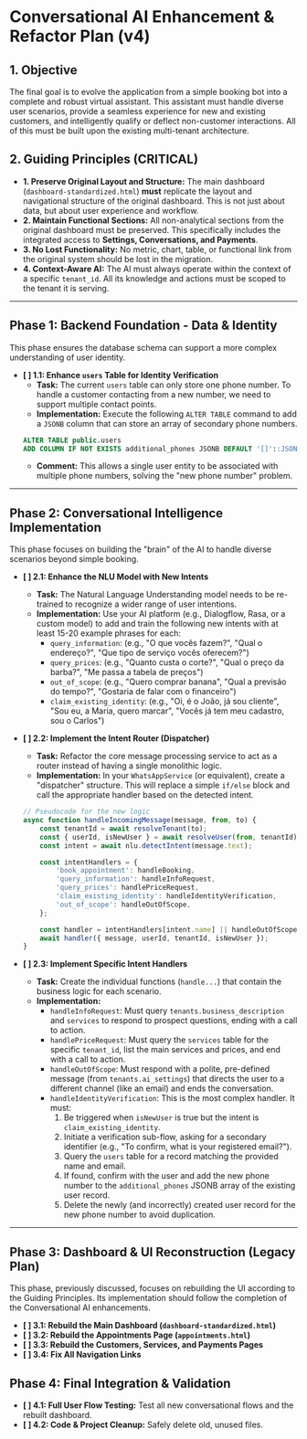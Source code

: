 # Conversational AI Enhancement & Refactor Plan (v4)

## 1. Objective

The final goal is to evolve the application from a simple booking bot into a complete and robust virtual assistant. This assistant must handle diverse user scenarios, provide a seamless experience for new and existing customers, and intelligently qualify or deflect non-customer interactions. All of this must be built upon the existing multi-tenant architecture.

## 2. Guiding Principles (CRITICAL)

*   **1. Preserve Original Layout and Structure:** The main dashboard (`dashboard-standardized.html`) **must** replicate the layout and navigational structure of the original dashboard. This is not just about data, but about user experience and workflow.
*   **2. Maintain Functional Sections:** All non-analytical sections from the original dashboard must be preserved. This specifically includes the integrated access to **Settings, Conversations, and Payments**.
*   **3. No Lost Functionality:** No metric, chart, table, or functional link from the original system should be lost in the migration.
*   **4. Context-Aware AI:** The AI must always operate within the context of a specific `tenant_id`. All its knowledge and actions must be scoped to the tenant it is serving.

---

## Phase 1: Backend Foundation - Data & Identity

This phase ensures the database schema can support a more complex understanding of user identity.

*   **[ ] 1.1: Enhance `users` Table for Identity Verification**
    *   **Task:** The current `users` table can only store one phone number. To handle a customer contacting from a new number, we need to support multiple contact points.
    *   **Implementation:** Execute the following `ALTER TABLE` command to add a `JSONB` column that can store an array of secondary phone numbers.
    ```sql
    ALTER TABLE public.users
    ADD COLUMN IF NOT EXISTS additional_phones JSONB DEFAULT '[]'::JSONB;
    ```
    *   **Comment:** This allows a single user entity to be associated with multiple phone numbers, solving the "new phone number" problem.

---

## Phase 2: Conversational Intelligence Implementation

This phase focuses on building the "brain" of the AI to handle diverse scenarios beyond simple booking.

*   **[ ] 2.1: Enhance the NLU Model with New Intents**
    *   **Task:** The Natural Language Understanding model needs to be re-trained to recognize a wider range of user intentions.
    *   **Implementation:** Use your AI platform (e.g., Dialogflow, Rasa, or a custom model) to add and train the following new intents with at least 15-20 example phrases for each:
        *   `query_information`: (e.g., "O que vocês fazem?", "Qual o endereço?", "Que tipo de serviço vocês oferecem?")
        *   `query_prices`: (e.g., "Quanto custa o corte?", "Qual o preço da barba?", "Me passa a tabela de preços")
        *   `out_of_scope`: (e.g., "Quero comprar banana", "Qual a previsão do tempo?", "Gostaria de falar com o financeiro")
        *   `claim_existing_identity`: (e.g., "Oi, é o João, já sou cliente", "Sou eu, a Maria, quero marcar", "Vocês já tem meu cadastro, sou o Carlos")

*   **[ ] 2.2: Implement the Intent Router (Dispatcher)**
    *   **Task:** Refactor the core message processing service to act as a router instead of having a single monolithic logic.
    *   **Implementation:** In your `WhatsAppService` (or equivalent), create a "dispatcher" structure. This will replace a simple `if/else` block and call the appropriate handler based on the detected intent.
    ```javascript
    // Pseudocode for the new logic
    async function handleIncomingMessage(message, from, to) {
        const tenantId = await resolveTenant(to);
        const { userId, isNewUser } = await resolveUser(from, tenantId);
        const intent = await nlu.detectIntent(message.text);

        const intentHandlers = {
            'book_appointment': handleBooking,
            'query_information': handleInfoRequest,
            'query_prices': handlePriceRequest,
            'claim_existing_identity': handleIdentityVerification,
            'out_of_scope': handleOutOfScope,
        };

        const handler = intentHandlers[intent.name] || handleOutOfScope;
        await handler({ message, userId, tenantId, isNewUser });
    }
    ```

*   **[ ] 2.3: Implement Specific Intent Handlers**
    *   **Task:** Create the individual functions (`handle...`) that contain the business logic for each scenario.
    *   **Implementation:**
        *   `handleInfoRequest`: Must query `tenants.business_description` and `services` to respond to prospect questions, ending with a call to action.
        *   `handlePriceRequest`: Must query the `services` table for the specific `tenant_id`, list the main services and prices, and end with a call to action.
        *   `handleOutOfScope`: Must respond with a polite, pre-defined message (from `tenants.ai_settings`) that directs the user to a different channel (like an email) and ends the conversation.
        *   `handleIdentityVerification`: This is the most complex handler. It must:
            1.  Be triggered when `isNewUser` is true but the intent is `claim_existing_identity`.
            2.  Initiate a verification sub-flow, asking for a secondary identifier (e.g., "To confirm, what is your registered email?").
            3.  Query the `users` table for a record matching the provided name and email.
            4.  If found, confirm with the user and add the new phone number to the `additional_phones` JSONB array of the existing user record.
            5.  Delete the newly (and incorrectly) created user record for the new phone number to avoid duplication.

---

## Phase 3: Dashboard & UI Reconstruction (Legacy Plan)

This phase, previously discussed, focuses on rebuilding the UI according to the Guiding Principles. Its implementation should follow the completion of the Conversational AI enhancements.

*   **[ ] 3.1: Rebuild the Main Dashboard (`dashboard-standardized.html`)**
*   **[ ] 3.2: Rebuild the Appointments Page (`appointments.html`)**
*   **[ ] 3.3: Rebuild the Customers, Services, and Payments Pages**
*   **[ ] 3.4: Fix All Navigation Links**

## Phase 4: Final Integration & Validation

*   **[ ] 4.1: Full User Flow Testing:** Test all new conversational flows and the rebuilt dashboard.
*   **[ ] 4.2: Code & Project Cleanup:** Safely delete old, unused files.
